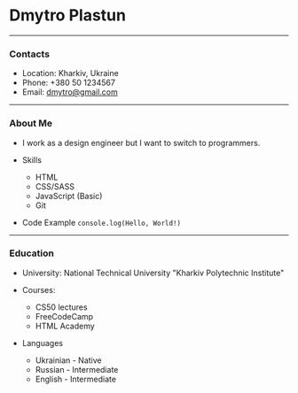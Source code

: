 # Dmytro Plastun
---
### Contacts
* Location: Kharkiv, Ukraine
* Phone: +380 50 1234567
* Email: dmytro@gmail.com
---
### About Me
* I work as a design engineer but I want to switch to programmers.

* Skills
   * HTML
   * CSS/SASS
   * JavaScript (Basic)
   * Git

* Code Example
`console.log(Hello, World!)`
---
### Education
* University: 
National Technical University "Kharkiv Polytechnic Institute"
* Courses:
    * CS50 lectures
    * FreeCodeCamp
    * HTML Academy

* Languages
    * Ukrainian - Native
    * Russian - Intermediate
    * English - Intermediate